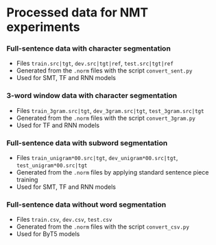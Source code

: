 # Processed data for NMT experiments

### Full-sentence data with character segmentation

- Files `train.src|tgt`, `dev.src|tgt|ref`, `test.src|tgt|ref`
- Generated from the `.norm` files with the script `convert_sent.py`
- Used for SMT, TF and RNN models

### 3-word window data with character segmentation

- Files `train_3gram.src|tgt`, `dev_3gram.src|tgt`, `test_3gram.src|tgt`
- Generated from the `.norm` files with the script `convert_3gram.py`
- Used for TF and RNN models

### Full-sentence data with subword segmentation

- Files `train_unigram*00.src|tgt`, `dev_unigram*00.src|tgt`, `test_unigram*00.src|tgt`
- Generated from the `.norm` files by applying standard sentence piece training
- Used for SMT, TF and RNN models

### Full-sentence data without word segmentation

- Files `train.csv`, `dev.csv`, `test.csv`
- Generated from the `.norm` files with the script `convert_csv.py`
- Used for ByT5 models


